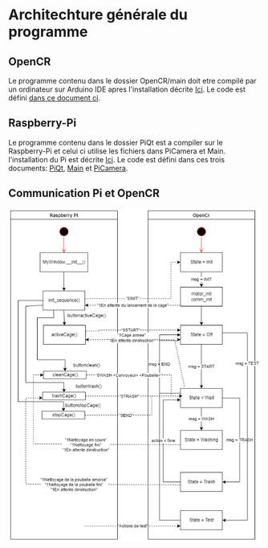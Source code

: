 # Architechture générale du programme

## OpenCR

Le programme contenu dans le dossier OpenCR/main doit etre compilé par un ordinateur sur Arduino IDE apres l'installation décrite [Ici](../README.md). Le code est défini [dans ce document ci](OpenCR/main/README.md).

## Raspberry-Pi

Le programme contenu dans le dossier PiQt est a compiler sur le Raspberry-Pi et celui ci utilise les fichiers dans PiCamera et Main. l'installation du Pi est décrite [Ici](../README.md). Le code est défini dans ces trois documents: [PiQt](PiQt/README.md), [Main](Main/README.md) et [PiCamera](PiCamera/README.md).


## Communication Pi et OpenCR

<img src="../Documentation/Images/flowchart.png">

